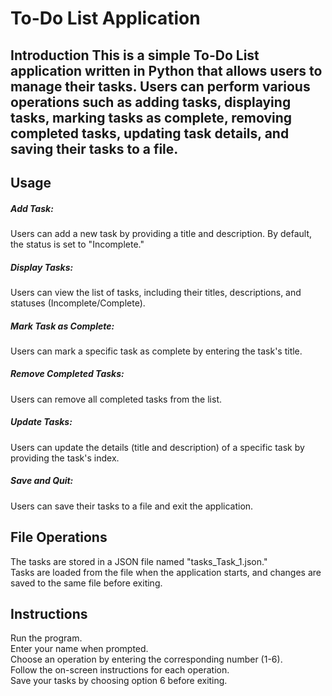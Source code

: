 # To-Do List Application
<h2>Introduction</h>
This is a simple To-Do List application written in Python that allows users to manage their tasks. Users can perform various operations such as adding tasks, displaying tasks, marking tasks as complete, removing completed tasks, updating task details, and saving their tasks to a file.

<h2>Usage</h2>
<h5>Add Task:</h5> Users can add a new task by providing a title and description. By default, the status is set to "Incomplete."

<h5>Display Tasks:</h5> Users can view the list of tasks, including their titles, descriptions, and statuses (Incomplete/Complete).

<h5>Mark Task as Complete:</h5> Users can mark a specific task as complete by entering the task's title.

<h5>Remove Completed Tasks:</h5> Users can remove all completed tasks from the list.

<h5>Update Tasks:</h5> Users can update the details (title and description) of a specific task by providing the task's index.

<h5>Save and Quit:</h5> Users can save their tasks to a file and exit the application.

<h2>File Operations</h2>
The tasks are stored in a JSON file named "tasks_Task_1.json."<br>
Tasks are loaded from the file when the application starts, and changes are saved to the same file before exiting.
<h2>Instructions</h2>
Run the program.<br>
Enter your name when prompted.<br>
Choose an operation by entering the corresponding number (1-6).<br>
Follow the on-screen instructions for each operation.<br>
Save your tasks by choosing option 6 before exiting.<br>